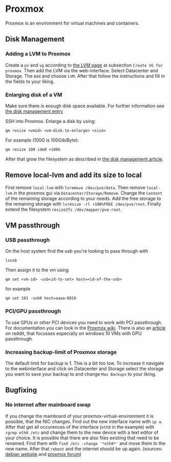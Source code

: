 # Proxmox

Proxmox is an environment for virtual machines and containers.

## Disk Management

### Adding a LVM to Proxmox

Create a `pv` and `vg` according to [the LVM page](lvm.md) at subsection
`Create VG for proxmox`.
Then add the LVM via the web-interface.
Select Datacenter and Storage. The `Add` and choose `LVM`.
After that follow the instructions and fill in the fields to your liking.

### Enlarging disk of a VM

Make sure there is enough disk space available.
For further information see [the disk management entry](./disk-management.md)

SSH into Proxmox.
Enlarge a disk by using:

```shell
qm resize <vmid> <vm-disk-to-enlarge> <size>
```

For example (100G is 100GibiByte):

```shell
qm resize 100 ide0 +100G
```

After that grow the filesystem as described in [the disk management article](./disk-management.md).

## Remove local-lvm and add its size to local

First remove `local-lvm` with `lvremove /dev/pve/data`.
Then remove `local-lvm` in the proxmox gui via `Datacenter/Storage/Remove`.
Change the `Content` of the remaining storage according to your needs.
Add the free storage to the remaining storage with `lvresize -rl +100%FREE /dev/pve/root`.
Finally extend the filesystem `resize2fs /dev/mapper/pve-root`.

## VM passthrough

### USB passthrough

On the host system find the usb you're looking to pass through with

```shell
lsusb
```

Then assign it to the vm using

```shell
qm set <vm-id> -usb<id-to-set> host=<id-of-the-usb>
```

for example

```shell
qm set 101 -usb0 host=aaaa:8816
```

### PCI/GPU passthrough

To use GPUs or other PCI devices you need to work with PCI passthrough.
For documentation you can look in the [Proxmox wiki](https://pve.proxmox.com/wiki/Pci_passthrough).
There is also an [article](https://www.reddit.com/r/homelab/comments/b5xpua/the_ultimate_beginners_guide_to_gpu_passthrough)
on reddit, that focusses especially on windows 10 VMs with GPU passthrough.

### Increasing backup-limit of Proxmox storage

The default limit for backup is 1.
This is a bit too low.
To increase it navigate to the webinterface and click on Datacenter and Storage
select the storage you want to save your backup to and change `Max Backups` to
your liking.

## Bugfixing

### No internet after mainboard swap

If you change the mainboard of your proxmox-virtual-environment it is possible,
that the NIC changes.
Find out the new interface name with `ip a`.
After that get all occurences of the interface (`eth0` in the example) with
`rgrep eth0 /etc` and change them to the new device with a text editor of your
choice.
It is possible that there are also files existing that need to be renamed.
Find them with `find /etc -change '*eth0*'` and move them to the new name.
After that `reboot` and the internet should be up again.
(sources: [debian website](https://wiki.debian.org/NetworkInterfaceNames) and
[proxmox forum](https://forum.proxmox.com/threads/upgrade-motherboard-reinstall.48630))
